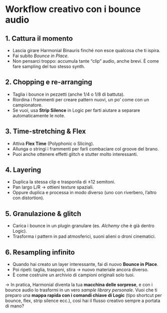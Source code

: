 
# **Workflow creativo con i bounce audio**
## **1. Cattura il momento**
- Lascia girare Harmonial Binauris finché non esce qualcosa che ti ispira.
- Fai subito *Bounce in Place*.
- Non pensarci troppo: accumula tante “clip” audio, anche brevi. È come fare sampling del tuo stesso synth.

## **2. Chopping e re-arranging**
- Taglia i bounce in pezzetti (anche 1/4 o 1/8 di battuta).
- Riordina i frammenti per creare pattern nuovi, un po’ come con un campionatore.
- Se vuoi, usa **Strip Silence** in Logic per farti aiutare a separare automaticamente le note.

## **3. Time-stretching & Flex**
- Attiva **Flex Time** (Polyphonic o Slicing).
- Allunga o stringi i frammenti per farli combaciare col groove del brano.
- Puoi anche ottenere effetti glitch e stutter molto interessanti.

## **4. Layering**
- Duplica la stessa clip e trasponila di ±12 semitoni.
- Pan largo L/R → ottieni texture spaziali.
- Oppure duplica e processa in modo diverso (uno con riverbero, l’altro con distortion).

## **5. Granulazione & glitch**
- Carica i bounce in un plugin granulare (es. *Alchemy* che è già dentro Logic).
- Trasforma i pattern in pad atmosferici, suoni alieni o droni cinematici.

## **6. Resampling infinito**
- Quando hai creato un layer interessante, fai di nuovo **Bounce in Place**.
- Poi ripeti: taglia, trasponi, stira → nuovo materiale ancora diverso.
- È come costruire un archivio di campioni originali solo tuoi.

-> In pratica, Harmonial diventa la tua **macchina delle sorprese**, e con i bounce audio lo trasformi in un vero *sample library personale*.
Vuoi che ti preparo una **mappa rapida con i comandi chiave di Logic** (tipo shortcut per bounce, flex, strip silence ecc.), così hai il flusso creativo sempre a portata di mano?